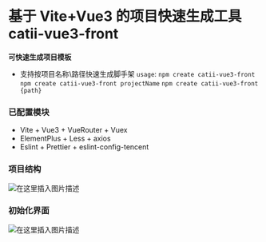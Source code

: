 # 基于 Vite+Vue3 的项目快速生成工具 catii-vue3-front

**可快速生成项目模板**

- 支持按项目名称\路径快速生成脚手架
  `usage`:
  `npm create catii-vue3-front `
  `npm create catii-vue3-front projectName`
  `npm create catii-vue3-front {path}`

### 已配置模块

- Vite + Vue3 + VueRouter + Vuex
- ElementPlus + Less + axios
- Eslint + Prettier + eslint-config-tencent

### 项目结构

![在这里插入图片描述](https://img-blog.csdnimg.cn/92860ec3031842f6a4e714c3b0ad783a.png?x-oss-process=image/watermark,type_d3F5LXplbmhlaQ,shadow_50,text_Q1NETiBA5ryrIOa8q--8jA==,size_20,color_FFFFFF,t_70,g_se,x_16)

### 初始化界面

![在这里插入图片描述](https://img-blog.csdnimg.cn/27640555080d4b768ad70f72bbf68956.png?x-oss-process=image/watermark,type_d3F5LXplbmhlaQ,shadow_50,text_Q1NETiBA5ryrIOa8q--8jA==,size_20,color_FFFFFF,t_70,g_se,x_16)
